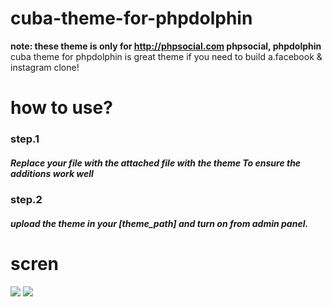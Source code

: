 # cuba-theme-for-phpdolphin
<strong>note: these theme is only for http://phpsocial.com  phpsocial, phpdolphin </strong>
	cuba theme for phpdolphin is great theme if you need to build a.facebook & instagram clone!

# how to use?
<h3>step.1</h3/>
	    <h5>Replace your <classes.php> file with the attached file with the theme To ensure the additions work well</h5/>
 
<h3>step.2</h3/>
      <h5>upload the theme in your [theme_path] and turn on from admin panel.</h5/>


# scren
<img src="https://camo.envatousercontent.com/e80839b4ff7b853718710cca9898d5784d488363/68747470733a2f2f612e746f7034746f702e696f2f705f313631306c6c676833332e706e67">

<img src="https://camo.envatousercontent.com/6ff80dcd2bc00fbe19bc866a6758fd980905c691/68747470733a2f2f6b2e746f7034746f702e696f2f705f31363130727a727964312e706e67">

